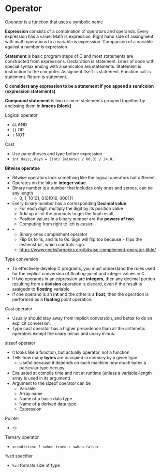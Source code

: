 # Operator

Operator is a function that uses a symbolic name

**Expression** consists of a combination of operators and operands. Every expression has a value. Math is expression. Right hand side of assingment with math operations to a variable is expression. Comparison of a variable against a number is expression.

**Statement** is basic program steps of C and most statements are constructed from expressions. Declaration is statement. Lines of code with special syntax ending with a semicolon are statements. Statement is instruction to the computer. Assigment itself is statement. Function call is statement. Return is statement.

**C considers any expression to be a statement if you append a semicolon (expression statements)**

**Compound statement** is two or more statements grouped together by enclosing them in **braces (block)**.

Logical operator
- `&&` AND
- `||` OR
- `!` NOT

Cast
- Use parentheses and type before expression
- `int days;`, `days = (int) (minutes / 60.0) / 24.0;`

**Bitwise operatoe**
- Bitwise operators look something like the logical operators but different.
- Operates on the bits in **integer value**.
- Binary number is a number that includes only ones and zeroes, can be any length
  - 0, 1, 10101, 0101010, 000111
- Every binary number has a corresponding **Decimal value**.
  - For each digit, multiply the digit by its position value
  - Add up all of the products to get the final result
  - Position values in a binary number are the **powers of two**.
  - Computing from right to left is easier.
- `~`
  - Binary ones complement operator
  - Flip 0s to 1s, and 1s to 0s. Sign will flip too because `~` flips the lestmost bit, which controls sign.
  - https://www.geeksforgeeks.org/bitwise-complement-operator-tilde/

Type conversion
- To effectively develop C programs, you must understand the rules used for the implicit conversion of floating-point and integer values in C.
- If two operands in an expression are **integers**, then any decimal portion resulting from a **division** operation is discard, even if the result is assigedn to **floating** variable
- If one operand is an **int** and the other is a **float**, then the operation is performed as a **floating** point operation.

Cast operator
- Usually should stay away from implicit conversion, and better to do an explicit conversion.
- Type cast operator has a higher precedence than all the arithmetic operators except the unary minus and unary minus.

sizeof operator
- It looks like a function, but actually operator, not a function
- Tells how many **bytes** are occupied in memory by a given type
  - Useful because it depends on each machine how much bytes a particular type occupy
- Evaluated at compile time and not at runtime (unless a variable-length array is used in its argument)
- Argument to the sizeof operator can be
  - Variable
  - Array name
  - Name of a basic data type
  - Name of a derived data type
  - Expression

Pointer
- `*a`

Ternary operator
- `<condition> ? <when-true> : <when-false>`

%zd specifier
- `%zd` formats size of type

